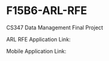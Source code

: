 # F15B6-ARL-RFE
CS347 Data Management Final Project

ARL RFE Application Link:

Mobile Application Link:
